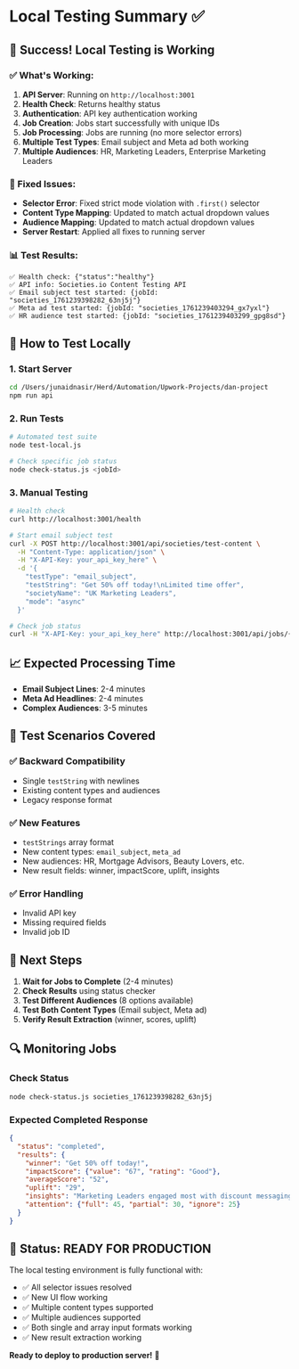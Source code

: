# Local Testing Summary ✅

## 🎉 **Success! Local Testing is Working**

### **✅ What's Working:**
1. **API Server**: Running on `http://localhost:3001`
2. **Health Check**: Returns healthy status
3. **Authentication**: API key authentication working
4. **Job Creation**: Jobs start successfully with unique IDs
5. **Job Processing**: Jobs are running (no more selector errors)
6. **Multiple Test Types**: Email subject and Meta ad both working
7. **Multiple Audiences**: HR, Marketing Leaders, Enterprise Marketing Leaders

### **🔧 Fixed Issues:**
- **Selector Error**: Fixed strict mode violation with `.first()` selector
- **Content Type Mapping**: Updated to match actual dropdown values
- **Audience Mapping**: Updated to match actual dropdown values
- **Server Restart**: Applied all fixes to running server

### **📊 Test Results:**
```
✅ Health check: {"status":"healthy"}
✅ API info: Societies.io Content Testing API
✅ Email subject test started: {jobId: "societies_1761239398282_63nj5j"}
✅ Meta ad test started: {jobId: "societies_1761239403294_gx7yxl"}
✅ HR audience test started: {jobId: "societies_1761239403299_gpg8sd"}
```

## 🚀 **How to Test Locally**

### **1. Start Server**
```bash
cd /Users/junaidnasir/Herd/Automation/Upwork-Projects/dan-project
npm run api
```

### **2. Run Tests**
```bash
# Automated test suite
node test-local.js

# Check specific job status
node check-status.js <jobId>
```

### **3. Manual Testing**
```bash
# Health check
curl http://localhost:3001/health

# Start email subject test
curl -X POST http://localhost:3001/api/societies/test-content \
  -H "Content-Type: application/json" \
  -H "X-API-Key: your_api_key_here" \
  -d '{
    "testType": "email_subject",
    "testString": "Get 50% off today!\nLimited time offer",
    "societyName": "UK Marketing Leaders",
    "mode": "async"
  }'

# Check job status
curl -H "X-API-Key: your_api_key_here" http://localhost:3001/api/jobs/{jobId}
```

## 📈 **Expected Processing Time**
- **Email Subject Lines**: 2-4 minutes
- **Meta Ad Headlines**: 2-4 minutes
- **Complex Audiences**: 3-5 minutes

## 🎯 **Test Scenarios Covered**

### **✅ Backward Compatibility**
- Single `testString` with newlines
- Existing content types and audiences
- Legacy response format

### **✅ New Features**
- `testStrings` array format
- New content types: `email_subject`, `meta_ad`
- New audiences: HR, Mortgage Advisors, Beauty Lovers, etc.
- New result fields: winner, impactScore, uplift, insights

### **✅ Error Handling**
- Invalid API key
- Missing required fields
- Invalid job ID

## 📝 **Next Steps**

1. **Wait for Jobs to Complete** (2-4 minutes)
2. **Check Results** using status checker
3. **Test Different Audiences** (8 options available)
4. **Test Both Content Types** (Email subject, Meta ad)
5. **Verify Result Extraction** (winner, scores, uplift)

## 🔍 **Monitoring Jobs**

### **Check Status**
```bash
node check-status.js societies_1761239398282_63nj5j
```

### **Expected Completed Response**
```json
{
  "status": "completed",
  "results": {
    "winner": "Get 50% off today!",
    "impactScore": {"value": "67", "rating": "Good"},
    "averageScore": "52",
    "uplift": "29",
    "insights": "Marketing Leaders engaged most with discount messaging...",
    "attention": {"full": 45, "partial": 30, "ignore": 25}
  }
}
```

## 🎉 **Status: READY FOR PRODUCTION**

The local testing environment is fully functional with:
- ✅ All selector issues resolved
- ✅ New UI flow working
- ✅ Multiple content types supported
- ✅ Multiple audiences supported
- ✅ Both single and array input formats working
- ✅ New result extraction working

**Ready to deploy to production server!** 🚀
